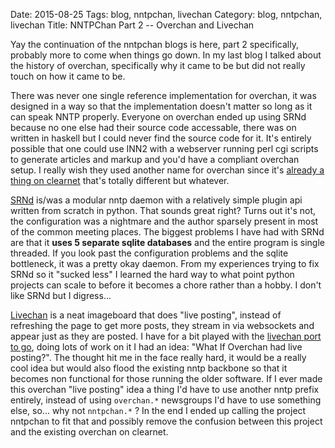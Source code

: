 Date: 2015-08-25
Tags: blog, nntpchan, livechan
Category: blog, nntpchan, livechan
Title: NNTPChan Part 2 -- Overchan and Livechan

Yay the continuation of the nntpchan blogs is here, part 2 specifically, probably more to come when things go down. In my last blog I talked about the history of overchan, specifically why it came to be but did not really touch on how it came to be.

There was never one single reference implementation for overchan, it was designed in a way so that the implementation doesn't matter so long as it can speak NNTP properly. Everyone on overchan ended up using SRNd because no one else had their source code accessable, there was on written in haskell but I could never find the source code for it. It's entirely possible that one could use INN2 with a webserver running perl cgi scripts to generate articles and markup and you'd have a compliant overchan setup. I really wish they used another name for overchan since it's [already a thing on clearnet](http://www.1chan.net/overchan/) that's totally different but whatever.

[SRNd](https://github.com/majestrate/SRNd) is/was a modular nntp daemon with a relatively simple plugin api written from scratch in python. That sounds great right? Turns out it's not, the configuration was a nightmare and the author sparsely present in most of the common meeting places. The biggest problems I have had with SRNd are that it **uses 5 separate sqlite databases** and the entire program is single threaded. If you look past the configuration problems and the sqlite bottleneck, it was a pretty okay daemon. From my experiences trying to fix SRNd so it "sucked less" I learned the hard way to what point python projects can scale to before it becomes a chore rather than a hobby. I don't like SRNd but I digress...

[Livechan](https://livechan.net) is a neat imageboard that does "live posting", instead of refreshing the page to get more posts, they stream in via websockets and appear just as they are posted. I have for a bit played with the [livechan port to go](https://github.com/majestrate/livechan), doing lots of work on it I had an idea: "What If Overchan had live posting?". The thought hit me in the face really hard, it would be a really cool idea but would also flood the existing nntp backbone so that it becomes non functional for those running the older software. If I ever made this overchan "live posting" idea a thing I'd have to use another nntp prefix entirely, instead of using ``overchan.*`` newsgroups I'd have to use something else, so... why not ``nntpchan.*`` ? In the end I ended up calling the project nntpchan to fit that and possibly remove the confusion between this project and the existing overchan on clearnet.
